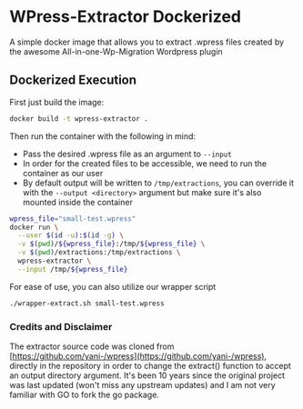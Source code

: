 # WPress-Extractor Dockerized
A simple docker image that allows you to extract .wpress files created by the awesome All-in-one-Wp-Migration Wordpress plugin

## Dockerized Execution
First just build the image:
```bash
docker build -t wpress-extractor .
```

Then run the container with the following in mind:
- Pass the desired .wpress file as an argument to `--input`
- In order for the created files to be accessible, we need to run the container as our user
- By default output will be written to `/tmp/extractions`, you can override it with the `--output <directory>` argument but make sure it's also mounted inside the container
```bash
wpress_file="small-test.wpress"
docker run \
  --user $(id -u):$(id -g) \
  -v $(pwd)/${wpress_file}:/tmp/${wpress_file} \
  -v $(pwd)/extractions:/tmp/extractions \
  wpress-extractor \
  --input /tmp/${wpress_file}
```

For ease of use, you can also utilize our wrapper script
```bash
./wrapper-extract.sh small-test.wpress
```

### Credits and Disclaimer
The extractor source code was cloned from [https://github.com/yani-/wpress](https://github.com/yani-/wpress), directly in the repository in order to change the extract() function to accept an output directory argument. It's been 10 years since the original project was last updated (won't miss any upstream updates) and I am not very familiar with GO to fork the go package.
